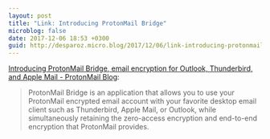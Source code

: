```yaml
---
layout: post
title: "Link: Introducing ProtonMail Bridge"
microblog: false
date: 2017-12-06 18:53 +0300
guid: http://desparoz.micro.blog/2017/12/06/link-introducing-protonmail.html
---
```

<a href="https://protonmail.com/blog/thunderbird-outlook-encrypted-email/">Introducing ProtonMail Bridge, email encryption for Outlook, Thunderbird, and Apple Mail - ProtonMail Blog</a>:

<blockquote>ProtonMail Bridge is an application that allows you to use your ProtonMail encrypted email account with your favorite desktop email client such as Thunderbird, Apple Mail, or Outlook, while simultaneously retaining the zero-access encryption and end-to-end encryption that ProtonMail provides.</blockquote>
